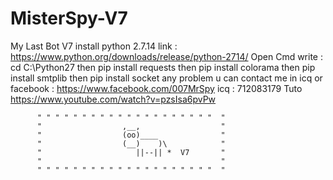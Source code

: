 # MisterSpy-V7
My Last Bot V7 
install python 2.7.14
link :
https://www.python.org/downloads/release/python-2714/
Open Cmd write : 
cd C:\Python27
then
pip install requests
then
pip install colorama
then
pip install smtplib
then
pip install socket
any problem u can contact me in icq or facebook :
https://www.facebook.com/007MrSpy
icq : 712083179
Tuto
https://www.youtube.com/watch?v=pzsIsa6pvPw

          " " " " " " " " " " " " " " " " " " " "  "
          "                  ,__,                  "
          "                  (oo)____              "
          "                  (__)    )\            "
          "                     ||--|| *  V7       "
          "                                        "
          " " " " " " " " " " " " " " " " " " " "  "
